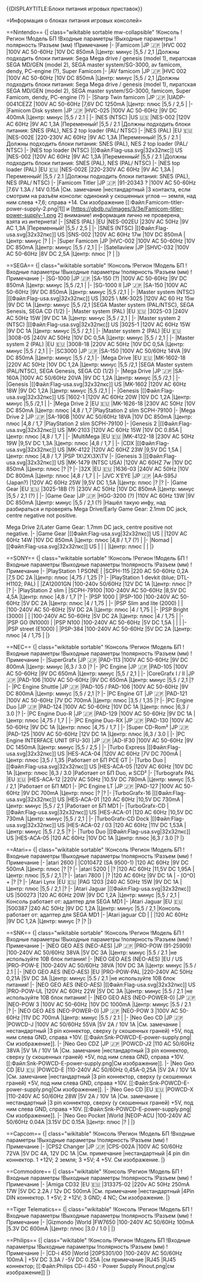 {{DISPLAYTITLE:Блоки питания игровых приставок}}

=Информация о блоках питания игровых консолей=

==Nintendo==
{| class="wikitable sortable mw-collapsible"
!Консоль
!Регион
!Модель БП
!Входные параметры
!Выходные параметры
!полярность
!Разъем (мм)
!Примечание
|-
|Famicom
|JP 🇯🇵
|HVC 002
|100V AC 50-60Hz
|10V DC 850mA
|Центр: минус
|5,5 / 2,1
|Должны подходить блоки питания: Sega Mega drive / genesis (model 1), пиратская SEGA MD/GEN (model 2), SEGA master system/SG-3000, av famicom, dendy, PC-engine (?), Super Famicom
|-
|AV famicom
|JP 🇯🇵
|HVC 002
|100V AC 50-60Hz
|10V DC 850mA
|Центр: минус
|5,5 / 2,1
|Должны подходить блоки питания: Sega Mega drive / genesis (model 1), пиратская SEGA MD/GEN (model 2), SEGA master system/SG-3000, famicom, Super Famicom, dendy, PC-engine (?)
|-
|Sharp Twin famicom
|JP 🇯🇵
|UADP-0041CEZZ
|100V AC 50-60Hz
|7,6V DC 1250mA
|Центр: плюс
|5,5 / 2,5
|
|-
|Famicom Disk system
|JP 🇯🇵
|HVC-025
|100V AC 50-60Hz
|9V DC 400mA
|Центр: минус
|5,5 / 2.1
|
|-
|NES (NTSC)
|US 🇺🇸
|NES-002
|120V AC 60Hz
|9V AC 1,3A
|Переменный!
|5,5 / 2.1
|Должны подходить блоки питания:  SNES (PAL), NES 2 top loader (PAL/ NTSC)
|-
|NES (PAL)
|EU 🇪🇺
|NES-002E
|220-230V AC 60Hz
|9V AC 1,3A
|Переменный!
|5,5 / 2.1
|Должны подходить блоки питания:  SNES (PAL), NES 2 top loader (PAL/ NTSC)
|-
|NES top loader (NTSC)
|[[Файл:Flag-usa.svg|32x32пкс]] US
|NES-002
|120V AC 60Hz
|9V AC 1,3A
|Переменный!
|5,5 / 2.1
|Должны подходить блоки питания:  SNES (PAL), NES (PAL/ NTSC)
|-
|NES top loader (PAL)
|EU 🇪🇺
|NES-002E
|220-230V AC 60Hz
|9V AC 1,3A
|Переменный!
|5,5 / 2.1
|Должны подходить блоки питания:  SNES (PAL), NES (PAL/ NTSC)
|-
|Famicom Titler
|JP 🇯🇵
|91-20343 ?
|100V AC 50-60Hz
|7.6V 1.3A / 14V 0.15A
|См. замечание
|нестандартный
|3 контакта, если смотрим на разъём консоли: одинокий у скошенных углов — земля, над ним слева +7,6; справа +14. См изображение [[:Файл:Famicom-titler-power-supply-2.png|1]] и [https://gbdb.ru/images/3/3e/Famicom-titler-power-supply-1.png 2] внимание! информация лично не проверена, взята из интернета!
|-
|SNES (PAL)
|EU
|NES-002EU
|230V AC 50Hz
|9V AC 1,3A
|Переменный!
|5,5 / 2,5
|
|-
|SNES (NTSC)
|[[Файл:Flag-usa.svg|32x32пкс]] US
|SNS-002
|120V AC 60Hz 17w
|10V DC 850mA
|Центр: минус
|?
|
|-
|Super Famicom
|JP
|HVC-002
|100V AC 50-60Hz
|10V DC 850mA
|Центр: минус
|5,5 / 2,1
|
|-
|Satellaview
|JP
|SHVC-032
|100V AC 50-60Hz
|8V DC 2,5A
|Центр: плюс
|?
|
|}

==SEGA==
{| class="wikitable sortable"
!Консоль
!Регион
!Модель БП
!Входные параметры
!Выходные параметры
!полярность
!Разъем (мм)
!Примечание
|-
|SG-1000
|JP 🇯🇵
|SA-150 (?)
|100V AC 50-60Hz
|9V DC 850mA
|Центр: минус
|5,5 /2,1
|
|-
|SG-1000 II
|JP 🇯🇵
|SA-150
|100V AC 50-60Hz
|9V DC 850mA
|Центр: минус
|5,5 /2,1
|
|-
|Master system (NTSC)
|[[Файл:Flag-usa.svg|32x32пкс]] US
|3025 \ MK-3025
|120V AC 60 Hz 15w
|9V DC 1A
|Центр: минус
|5,5 /2,1
|SEGA Master system (PAL/NTSC), SEGA Senesis, SEGA CD (1/2)
|-
|Master system (PAL)
|EU 🇪🇺
|3025-03
|240V AC 50Hz 15W
|9V DC 1A
|Центр: минус
|5,5 / 2,1
|
|-
|Master system 2 (NTSC)
|[[Файл:Flag-usa.svg|32x32пкс]] US
|3025-1
|120V AC 60Hz 15W
|9V DC 1A
|Центр: минус
|5,5 / 2,1
|
|-
|Master system 2 (PAL)
|EU 🇪🇺
|3008-05
|240V AC 50Hz
|10V DC 0,5A
|Центр: минус
|5,5 / 2,1
|
|-
|Master system 2 (PAL)
|EU 🇪🇺
|3008-18
|220V AC 50Hz
|10V DC 0,5A
|Центр: минус
|5,5 / 2,1
|
|-
|SC3000
|JP 🇯🇵
|SA-150
|100V AC 50/60Hz 14VA
|9V DC 850mA
|Центр: минус
|5,5 / 2,1
|-
|Mega Drive
|EU 🇪🇺
|MK-1602-18
|220V AC 50Hz
|10V DC 1,2A
|Центр: минус
|5,5 /2,1
|SEGA Master system (PAL/NTSC), SEGA Genesis, SEGA CD (1/2)
|-
|Mega Drive
|JP 🇯🇵
|SA-160A
|100V AC 50/60Hz 20VA
|9V DC 1,2A
|Центр: минус
|5,5 /2,1
|
|-
|Genesis
|[[Файл:Flag-usa.svg|32x32пкс]] US
|MK-1602
|120V AC 60Hz 18W
|9V DC 1,2A
|Центр: минус
|5,5 /2,1
|
|-
|Genesis
|[[Файл:Flag-usa.svg|32x32пкс]] US
|1602-1
|120V AC 60Hz 20W
|10V DC 1,2A
|Центр: минус
|5,5 /2,1
|
|-
|Mega Drive 2
|EU 🇪🇺
|MK-1626-18
|230V AC 50Hz
|10V DC 850mA
|Центр: плюс
|4,8 / 1,7
|PlayStation 2 slim SCPH-79100
|-
|Mega Drive 2
|JP 🇯🇵
|SA-190B
|100V AC 50/60Hz 18VA
|10V DC 850mA
|Центр: плюс
|4,8 / 1,7
|PlayStation 2 slim SCPH-79100
|-
|Genesis 2
|[[Файл:Flag-usa.svg|32x32пкс]] US
|MK-2103
|120V AC 60Hz 15W
|10V DC 0.85A
|Центр: плюс
|4,8 / 1,7
|
|-
|MultiMega
|EU 🇪🇺
|MK-4122-18
|230V AC 50Hz 19W
|9,5V DC 1,3A
|Центр: плюс
|4,8 / 1,7
|
|-
|CDX
|[[Файл:Flag-usa.svg|32x32пкс]] US
|MK-4122
|120V AC 60HZ 23W
|9,5V DC 1,5A
|Центр: плюс
|4,8 / 1,7
|PSP 1X\2X\3X\TV
|-
|Genesis 3
|[[Файл:Flag-usa.svg|32x32пкс]] US
|MK-1479 (NTSC USA)
|120V AC 60HZ 7w
|10V DC 850mA
|Центр: плюс
|?
|?
|-
|32X
|EU 🇪🇺
|1636-03
|240V AC 50Hz
|10V DC 800mA
|Центр: плюс
|4,8 / 1,7
|
|-
|JVC X’EYE
|JP 🇯🇵
|AA-S95J (Japan?)
|120V AC 60Hz 25W
|9,5V DC 1,5A
|Центр: плюс
|?
|?
|-
|Game Gear
|EU 🇪🇺
|3025-18B (?)
|230V AC 50Hz
|10V DC 850mA
|Центр: минус
|5,5 / 2,1 (?)
|
|-
|Game Gear
|JP 🇯🇵
|HGG-3200 (?)
|110V AC 60Hz 13W
|9V DC 850mA
|Центр: минус
|5,5 / 2,1 (?)
|Нашёл такую инфу, над разбираться и проверять
Mega Drive/Early Game Gear: 2.1mm DC jack, centre negative not positive.

Mega Drive 2/Later Game Gear: 1.7mm DC jack, centre positive not negative.
|-
|Game Gear
|[[Файл:Flag-usa.svg|32x32пкс]] US
|
|120V AC 60Hz 14W
|10V DC 850mA
|Центр: плюс
|4,8 / 1,7 (?)
|
|-
|Nomad
|[[Файл:Flag-usa.svg|32x32пкс]] US
|
|
|
|Центр: плюс
|
|
|}

==SONY==
{| class="wikitable sortable"
!Консоль
!Регион
!Модель БП
!Входные параметры
!Выходные параметры
!полярность
!Разъем (мм)
!Примечание
|-
|PlayStation 1 PSONE
|
|SCPH-115
|220 AC 50-60Hz 0,2A
|7,5 DC 2A
|Центр: плюс
|4,75 / 1,25
|?
|-
|PlayStation 1 devkit (blue; DTL-H1102; PAL)
|
|ZA12001GN
|100-240v 50/60Hz
|12V DC 1A
|Центр: плюс
|?
|?
|-
|PlayStation 2 slim
|
|SCPH-79100
|100-240V AC 50-60Hz
|8,5V DC 4,5A
|Центр: плюс
|4,8 / 1,7
|?
|-
|PSP 1000
|
|PSP-100
|100-240V AC 50-60Hz
|5V DC 2A
|Центр: плюс
|4 / 1,75
|
|-
|PSP Slim and lite (2000)
|
|
|100-240V AC 50-60Hz
|5V DC 2A
|Центр: плюс
|4 / 1,75
|
|-
|PSP Bright (3000)
|
|
|100-240V AC 50-60Hz
|5V DC 2A
|Центр: плюс
|4 / 1,75
|
|-
|PSP GO (N1000)
|
|PSP N100
|100-240V AC 50-60Hz
|5V DC 1,5A
|
|
|
|-
|PSP street (E1000)
|
|PSP-384
|100-240V AC 50-60Hz
|5V DC 2A
|Центр: плюс
|4 / 1,75
|
|}

==NEC==
{| class="wikitable sortable"
!Консоль
!Регион
!Модель БП
!Входные параметры
!Выходные параметры
!полярность
!Разъем (мм)
!Примечание
|-
|SuperGrafx
|JP 🇯🇵
|PAD-113
|100V AC 50-60Hz
|9V DC 800mA
|Центр: минус
|6,3 / 3.0
|?
|-
|PC Engine
|JP 🇯🇵
|PAD-105
|100V AC 50-60Hz
|9V DC 650mA
|Центр: минус
|5,5 / 2,1
|
|-
|CoreGrafx I / II
|JP 🇯🇵
|PAD-106
|100V AC 50-60Hz
|9V DC 650mA
|Центр: минус
|5,5 / 2,1
|?
|-
|PC Engine Shuttle
|JP 🇯🇵
|PAD-105 / PAD-106
|100V AC 50-60Hz
|9V DC 800mA
|Центр: минус
|5,5 / 2,1
|?
|-
|PC Engine GT
|JP 🇯🇵
|PAD-121
|100V AC 50-60Hz
|7V DC 700mA
|Центр: плюс
|3,5 / 1,35
|?
|-
|PC Engine Duo
|JP 🇯🇵
|PAD-124
|100V AC 50-60Hz
|10V DC 1A
|Центр: плюс
|6,3 / 3.0
|?
|-
|PC Engine Duo-R
|JP 🇯🇵
|PAD-129
|100V AC 50-60Hz
|9V DC 1A
|Центр: плюс
|4,75 / 1,7
|
|-
|PC Engine Duo-RX
|JP 🇯🇵
|PAD-130
|100V AC 50-60Hz
|9V DC 1A
|Центр: плюс
|4,75 / 1,7
|
|-
|Super CD-Rom²
|JP 🇯🇵
|PAD-125
|100V AC 50-60Hz
|12V DC 1A
|Центр: плюс
|6,3 / 3.0
|
|-
|PC Engine INTERFACE UNIT (IFU-30)
|JP 🇯🇵
|AD-IF30
|100V AC 50-60Hz
|9V DC 1450mA
|Центр: минус
|5,5 / 2,5
|
|-
|Turbo Express
|[[Файл:Flag-usa.svg|32x32пкс]] US
|HES-ACA-04
|120V AC 60Hz
|7V DC 700mA
|Центр: плюс
|3,5 / 1,35
|Работает от БП PCE GT
|-
|Turbo Duo
|[[Файл:Flag-usa.svg|32x32пкс]] US
|HES-ACA-05
|120V AC 60Hz
|10V DC 1A
|Центр: плюс
|6,3 / 3.0
|Работает от БП Duo, и SCD²
|-
|Turbografx PAL
|EU 🇪🇺
|HES-ACA-12
|220V AC 50Hz
|10.5V DC 780mA
|Центр: минус
|5,5 / 2,1
|Работает от БП MD1
|-
|PC Engine LT
|JP 🇯🇵
|PAD-127
|100V AC 50-60Hz
|9V DC 700mA
|Центр: плюс
|?
|?
|-
|TurboGrafx-16
|[[Файл:Flag-usa.svg|32x32пкс]] US
|HES-ACA-01
|120 AC 60Hz
|10,5V DC 730mA
|Центр: минус
|5,5 / 2,1
|Работает от БП MD1
|-
|TurboGrafx-CD
|[[Файл:Flag-usa.svg|32x32пкс]] US
|HES-ACA-01
|120 AC 60Hz
|10,5V DC 730mA
|Центр: минус
|5,5 / 2,1
|
|-
|TurboGrafx-CD Dock
|[[Файл:Flag-usa.svg|32x32пкс]] US
|HES-ACA-02 / 03
|120 AC 60Hz
|11V DC 1,53A
|Центр: минус
|5,5 / 2,5
|?
|-
|Turbo Duo
|[[Файл:Flag-usa.svg|32x32пкс]] US
|HES-ACA-05
|120 AC 60Hz
|10V DC 1A
|Центр: плюс
|6,3 / 3.0
|?
|}

==Atari==
{| class="wikitable sortable"
!Консоль
!Регион
!Модель БП
!Входные параметры
!Выходные параметры
!полярность
!Разъем (мм)
!Примечание
|-
|atari 2600
|
|C010472 (SA 9500-1)
|120 AC 60Hz
|9V DC 500mA
|Центр: плюс
|?
|?
|-
|atari 5200
|
|?
|120 AC 60Hz
|11,5V DC 1,95A
|Центр: плюс
|5,5 / 2,1
|?
|-
|atari 7800
|
|?
|120 AC 60Hz
|9V DC 1A
| - [O^O] +
|?
|?
|-
|Atari Lynx
|EU 🇪🇺
|PAG 1203
|240 AC 50Hz 15W
|9V DC 1A
|Центр: плюс
|5,5 / 2,1
|?
|-
|Atari Jaguar
|[[Файл:Flag-usa.svg|32x32пкс]] US
|500273
|120 AC 60Hz 20W
|9V DC 1,2A
|Центр: минус
|5,5 / 2,1
|Консоль работает от: адаптер для SEGA MD1
|-
|Atari Jaguar
|EU 🇪🇺
|500387
|240 AC 50Hz
|9V DC 1,2A
|Центр: минус
|5,5 / 2,1
|Консоль работает от: адаптер для SEGA MD1
|-
|Atari jaguar CD
|
|
|120 AC 60Hz
|9V DC 1,2A
|Центр: минус
|?
|?
|}

==SNK==
{| class="wikitable sortable"
!Консоль
!Регион
!Модель БП
!Входные параметры
!Выходные параметры
!полярность
!Разъем (мм)
!Примечание
|-
|NEO GEO AES (NEO-AES)
|JP 🇯🇵
|PRO-POW (91-25909)
|100-240V AC 50/60Hz 38VA
|5V DC 3A
|Центр: минус
|5.5 / 2.1
|не используйте 10В блок питания!
|-
|NEO GEO AES (NEO-AES)
|EU / US
|PRO-POW-E
|100-240V AC 50/60Hz 38VA
|10V DC 3A
|Центр: минус
|5.5 / 2.1
|
|-
|NEO GEO AES (NEO-AES)
|EU
|PRO-POW-PAL
|220-240V AC 50Hz 0,21A
|5V DC 3A
|Центр: минус
|5.5 / 2.1
|не используйте 10В блок питания!
|-
|NEO GEO AES (NEO-AES)
|[[Файл:Flag-usa.svg|32x32пкс]] US
|PRO-POW-UL
|120V AC 60Hz 22W
|5V DC 3A
|Центр: минус
|5.5 / 2.1
|не используйте 10В блок питания!
|-
|NEO GEO AES (NEO-POWER-0)
|JP 🇯🇵
|NEO-POW 3
|100V AC 50-60Hz
|10V DC 1000mA
|Центр: минус
|5.5 / 2.1
|?
|-
|NEO GEO AES (NEO-POWER-0)
|JP 🇯🇵
|NEO-POW 3
|100V AC 50-60Hz
|11V DC 700mA
|Центр: минус
|5.5 / 2.1
|
|-
|Neo Geo CD
|JP 🇯🇵
|POWCD-J
|100V AC 50/60Hz 55VA
|5V 2A / 10V 1A
|См. замечание
|нестандартный
|3 pin коннектор, сверху (у скошенных граней) +5V, под ним слева GND, справа +10V. [[:Файл:Snk-POWCD-E-power-supply.png|См изображение]].
|-
|Neo Geo CDZ
|JP 🇯🇵
|POWCD-J2
|110 AC 50/60Hz 38VA
|5V 1A / 10V 1A
|См. замечание
|нестандартный
|3 pin коннектор, сверху (у скошенных граней) +5V, под ним слева GND, справа +10V. [[:Файл:Snk-POWCD-E-power-supply.png|См изображение]].
|-
|Neo Geo CD
|EU 🇪🇺
|POWCD-E
|110-240V AC 50/60Hz 0,45A-0,25A
|5V 2A / 10V 1A
|См. замечание
|нестандартный
|3 pin коннектор, сверху (у скошенных граней) +5V, под ним слева GND, справа +10V. [[:Файл:Snk-POWCD-E-power-supply.png|См изображение]].
|-
|Neo Geo CD
|EU 🇪🇺
|POWCD-X
|110-240V AC 50/60Hz 28W
|5V 2A / 10V 1A
|См. замечание
|нестандартный
|3 pin коннектор, сверху (у скошенных граней) +5V, под ним слева GND, справа +10V. [[:Файл:Snk-POWCD-E-power-supply.png|См изображение]].
|-
|Neo Geo Pocket
|World
|NEOP-ACU
|100-240V AC 50/60Hz 0.04A
|3.15V DC 0.15A
|Центр: плюс
|?
|
|}

==Capcom==
{| class="wikitable"
!Консоль
!Регион
!Модель БП
!Входные параметры
!Выходные параметры
!полярность
!Разъем (мм)
!Примечание
|-
|CPS2 Changer
|JP 🇯🇵
|CPS-002A
|100V AC 50/60Hz 72VA
|5V DC 4A, 12V DC 1A
|См. примечание
|нестандартный
|4 pin din коннектор. 1 +12V; 2 земля; 3 +5V; 4 +5V. См изображение.
|}

==Commodore==
{| class="wikitable"
!Консоль
!Регион
!Модель БП
!Входные параметры
!Выходные параметры
!полярность
!Разъем (мм)
!Примечание
|-
|Amiga CD32
|EU 🇪🇺
|313375-02
|220v AC 50Hz 250mA 17W
|5V DC 2.2A / 12v DC 500mA
|См. примечание
|нестандартный
|4Pin DIN коннектор. 1 +5V; 2 +12V; 3 GND; 4 NC; См изображение.
|}

==Tiger Telematics==
{| class="wikitable"
!Консоль
!Регион
!Модель БП
!Входные параметры
!Выходные параметры
!полярность
!Разъем (мм)
!Примечание
|-
|Gizmondo
|World
|FW7650
|100-240V AC 50/60Hz 100mA
|5.3V DC 600mA
|Центр: плюс
|3.0 / 1.0
|
|}

==Philips==
{| class="wikitable"
!Консоль
!Регион
!Модель БП
!Входные параметры
!Выходные параметры
!полярность
!Разъем (мм)
!Примечание
|-
|CD-i 450
|World
|20PS301/00
|100-240V AC 50/60Hz 100mA
| +5V DC 3.3A / -5V DC 0.25A
|см примечание
|RJ45
|RJ45 коннектор; [[:Файл:Philips CD-i 450 - Power Supply Pinout.png|см изображение]]
|}
